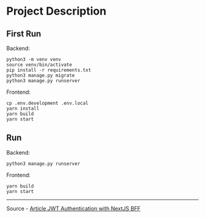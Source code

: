 # Project Description




## First Run

Backend:
```shell
python3 -m venv venv
source venv/bin/activate
pip install -r requirements.txt
python3 manage.py migrate
python3 manage.py runserver
```

Frontend:
```shell
cp .env.development .env.local
yarn install
yarn build
yarn start
```


## Run

Backend:
```shell
python3 manage.py runserver
```

Frontend: 
```shell
yarn build
yarn start
```

---


Source - [Article JWT Authentication with NextJS BFF](https://www.devgould.com/jwt-authentication-with-nextjs-bff-backend-for-frontend/)

